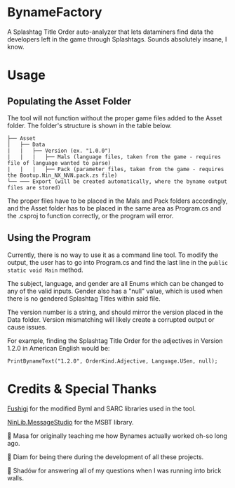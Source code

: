 # BynameFactory
A Splashtag Title Order auto-analyzer that lets dataminers find data the developers left in the game through Splashtags. Sounds absolutely insane, I know.

# Usage
## Populating the Asset Folder
The tool will not function without the proper game files added to the Asset folder. The folder's structure is shown in the table below.
```
├── Asset
│   ├── Data
|   |   ├── Version (ex. "1.0.0")
|   |   |   ├── Mals (language files, taken from the game - requires file of language wanted to parse)
|   |   |   ├── Pack (parameter files, taken from the game - requires the Bootup.Nin_NX_NVN.pack.zs file)
└── ─── Export (will be created automatically, where the byname output files are stored)
```
The proper files have to be placed in the Mals and Pack folders accordingly, and the Asset folder has to be placed in the same area as Program.cs and the .csproj to function correctly, or the program will error.

## Using the Program

Currently, there is no way to use it as a command line tool. To modify the output, the user has to go into Program.cs and find the last line in the `public static void Main` method.

The subject, language, and gender are all Enums which can be changed to any of the valid inputs. Gender also has a "null" value, which is used when there is no gendered Splashtag Titles within said file.

The version number is a string, and should mirror the version placed in the Data folder. Version mismatching will likely create a corrupted output or cause issues.


For example, finding the Splashtag Title Order for the adjectives in Version 1.2.0 in American English would be:
```
PrintBynameText("1.2.0", OrderKind.Adjective, Language.USen, null);
```

# Credits & Special Thanks
[Fushigi](https://github.com/shibbo/Fushigi) for the modified Byml and SARC libraries used in the tool.

[NinLib.MessageStudio](https://github.com/OatmealDome/OatmealDome.NinLib.MessageStudio) for the MSBT library.



💖 Masa for originally teaching me how Bynames actually worked oh-so long ago.

💖 Diam for being there during the development of all these projects.

💖 Shadów for answering all of my questions when I was running into brick walls.
